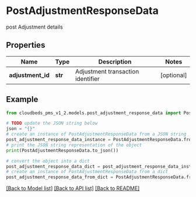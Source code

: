 # PostAdjustmentResponseData

post Adjustment details

## Properties

Name | Type | Description | Notes
------------ | ------------- | ------------- | -------------
**adjustment_id** | **str** | Adjustment transaction identifier | [optional] 

## Example

```python
from cloudbeds_pms_v1_2.models.post_adjustment_response_data import PostAdjustmentResponseData

# TODO update the JSON string below
json = "{}"
# create an instance of PostAdjustmentResponseData from a JSON string
post_adjustment_response_data_instance = PostAdjustmentResponseData.from_json(json)
# print the JSON string representation of the object
print(PostAdjustmentResponseData.to_json())

# convert the object into a dict
post_adjustment_response_data_dict = post_adjustment_response_data_instance.to_dict()
# create an instance of PostAdjustmentResponseData from a dict
post_adjustment_response_data_from_dict = PostAdjustmentResponseData.from_dict(post_adjustment_response_data_dict)
```
[[Back to Model list]](../README.md#documentation-for-models) [[Back to API list]](../README.md#documentation-for-api-endpoints) [[Back to README]](../README.md)


